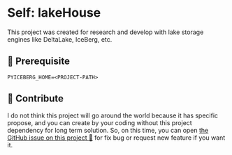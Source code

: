 # Self: lakeHouse

This project was created for research and develop with lake storage engines like
DeltaLake, IceBerg, etc.

## :round_pushpin: Prerequisite

```dotenv
PYICEBERG_HOME=<PROJECT-PATH>
```

## :speech_balloon: Contribute

I do not think this project will go around the world because it has specific propose,
and you can create by your coding without this project dependency for long term
solution. So, on this time, you can open [the GitHub issue on this project :raised_hands:](https://github.com/dde-labs/self-lake/issues)
for fix bug or request new feature if you want it.
